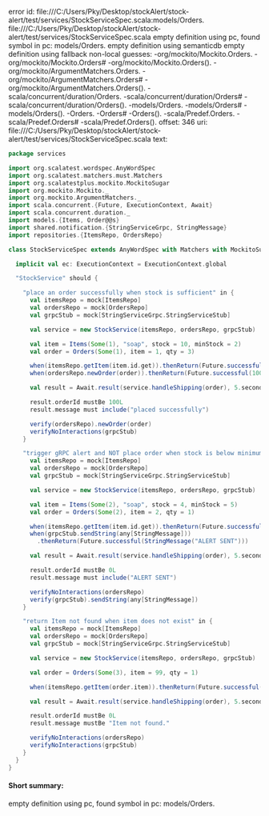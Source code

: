 error id: file:///C:/Users/Pky/Desktop/stockAlert/stock-alert/test/services/StockServiceSpec.scala:models/Orders.
file:///C:/Users/Pky/Desktop/stockAlert/stock-alert/test/services/StockServiceSpec.scala
empty definition using pc, found symbol in pc: models/Orders.
empty definition using semanticdb
empty definition using fallback
non-local guesses:
	 -org/mockito/Mockito.Orders.
	 -org/mockito/Mockito.Orders#
	 -org/mockito/Mockito.Orders().
	 -org/mockito/ArgumentMatchers.Orders.
	 -org/mockito/ArgumentMatchers.Orders#
	 -org/mockito/ArgumentMatchers.Orders().
	 -scala/concurrent/duration/Orders.
	 -scala/concurrent/duration/Orders#
	 -scala/concurrent/duration/Orders().
	 -models/Orders.
	 -models/Orders#
	 -models/Orders().
	 -Orders.
	 -Orders#
	 -Orders().
	 -scala/Predef.Orders.
	 -scala/Predef.Orders#
	 -scala/Predef.Orders().
offset: 346
uri: file:///C:/Users/Pky/Desktop/stockAlert/stock-alert/test/services/StockServiceSpec.scala
text:
```scala
package services

import org.scalatest.wordspec.AnyWordSpec
import org.scalatest.matchers.must.Matchers
import org.scalatestplus.mockito.MockitoSugar
import org.mockito.Mockito._
import org.mockito.ArgumentMatchers._
import scala.concurrent.{Future, ExecutionContext, Await}
import scala.concurrent.duration._
import models.{Items, Order@@s}
import shared.notification.{StringServiceGrpc, StringMessage}
import repositories.{ItemsRepo, OrdersRepo}

class StockServiceSpec extends AnyWordSpec with Matchers with MockitoSugar {

  implicit val ec: ExecutionContext = ExecutionContext.global

  "StockService" should {

    "place an order successfully when stock is sufficient" in {
      val itemsRepo = mock[ItemsRepo]
      val ordersRepo = mock[OrdersRepo]
      val grpcStub = mock[StringServiceGrpc.StringServiceStub]

      val service = new StockService(itemsRepo, ordersRepo, grpcStub)

      val item = Items(Some(1), "soap", stock = 10, minStock = 2)
      val order = Orders(Some(1), item = 1, qty = 3)

      when(itemsRepo.getItem(item.id.get)).thenReturn(Future.successful(Some(item)))
      when(ordersRepo.newOrder(order)).thenReturn(Future.successful(100L))

      val result = Await.result(service.handleShipping(order), 5.seconds)

      result.orderId mustBe 100L
      result.message must include("placed successfully")

      verify(ordersRepo).newOrder(order)
      verifyNoInteractions(grpcStub)
    }

    "trigger gRPC alert and NOT place order when stock is below minimum" in {
      val itemsRepo = mock[ItemsRepo]
      val ordersRepo = mock[OrdersRepo]
      val grpcStub = mock[StringServiceGrpc.StringServiceStub]

      val service = new StockService(itemsRepo, ordersRepo, grpcStub)

      val item = Items(Some(2), "soap", stock = 4, minStock = 5)
      val order = Orders(Some(2), item = 2, qty = 1)

      when(itemsRepo.getItem(item.id.get)).thenReturn(Future.successful(Some(item)))
      when(grpcStub.sendString(any[StringMessage]))
        .thenReturn(Future.successful(StringMessage("ALERT SENT")))

      val result = Await.result(service.handleShipping(order), 5.seconds)

      result.orderId mustBe 0L
      result.message must include("ALERT SENT")

      verifyNoInteractions(ordersRepo) 
      verify(grpcStub).sendString(any[StringMessage])
    }

    "return Item not found when item does not exist" in {
      val itemsRepo = mock[ItemsRepo]
      val ordersRepo = mock[OrdersRepo]
      val grpcStub = mock[StringServiceGrpc.StringServiceStub]

      val service = new StockService(itemsRepo, ordersRepo, grpcStub)

      val order = Orders(Some(3), item = 99, qty = 1)

      when(itemsRepo.getItem(order.item)).thenReturn(Future.successful(None))

      val result = Await.result(service.handleShipping(order), 5.seconds)

      result.orderId mustBe 0L
      result.message mustBe "Item not found."

      verifyNoInteractions(ordersRepo)
      verifyNoInteractions(grpcStub)
    }
  }
}

```


#### Short summary: 

empty definition using pc, found symbol in pc: models/Orders.